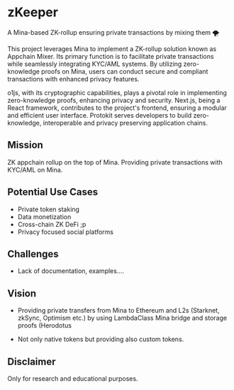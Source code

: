 # zKeeper
A Mina-based ZK-rollup ensuring private transactions by mixing them 🌪

This project leverages Mina to implement a ZK-rollup solution known as Appchain Mixer. Its primary function is to facilitate private transactions while seamlessly integrating KYC/AML systems. By utilizing zero-knowledge proofs on Mina, users can conduct secure and compliant transactions with enhanced privacy features.

o1js, with its cryptographic capabilities, plays a pivotal role in implementing zero-knowledge proofs, enhancing privacy and security. Next.js, being a React framework, contributes to the project's frontend, ensuring a modular and efficient user interface. Protokit serves developers to build zero-knowledge, interoperable and privacy preserving application chains.


## Mission
ZK appchain rollup on the top of Mina. Providing private transactions with KYC/AML on Mina.

## Potential Use Cases 
- Private token staking
- Data monetization
- Cross-chain ZK DeFi ;p
- Privacy focused social platforms

## Challenges
- Lack of documentation, examples....

## Vision
- Providing private transfers from Mina to Ethereum and L2s (Starknet, zkSync, Optimism etc.) by using LambdaClass Mina bridge and storage proofs (Herodotus

- Not only native tokens but providing also custom tokens.


## Disclaimer
Only for research and educational purposes.